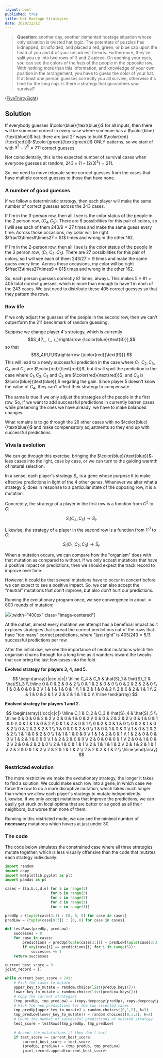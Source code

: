 ```yaml
---
layout: post
published: true
title: Hat Hostage Strategies
date: 2020/12/12
---
```


>**Question**: another day, another demented hostage situation whose only salvation is twisted hat logic. The potentate of puzzles has kidnapped, blindfolded, and placed a red, green, or blue cap upon the head of you and $4$ of your unluckiest friends. Furthermore, they've split you up into two rows of $3$ and $2$ apiece. On opening your eyes, you can see the colors of the hats of the people in the opposite row. With nothing more than this information, and knowledge of your own position in the arrangement, you have to guess the color of your hat. If at least one person guesses correctly you all survive, otherwise it's time for the long nap. Is there a strategy that guarantees your survival?

<!--more-->

([FiveThirtyEight](https://fivethirtyeight.com/features/how-high-can-you-count-with-menorah-math/))

## Solution

If everybody guesses $\color{blue}{\text{blue}}$ for all inputs, then there will be someone correct in every case where someone has a $\color{blue}{\text{blue}}$ hat. there are just $2^5$ ways to build $\color{red}{\text{red}}$-$\color{green}{\text{green}}$ ONLY patterns, so we start of with $3^5 - 2^5 = 211$ correct guesses.

Not coincidentally, this is the expected number of survival cases when everyone guesses at random, $243\times(1-(2/3)^5) = 211$.

So, we need to move relocate some correct guesses from the cases that have multiple correct guesses to those that have none. 

### A number of good guesses

If we follow a deterministic strategy, then each player will make the same number of correct guesses across the $243$ cases.

If I'm in the $3$-person row, then all I see is the color status of the people in the $2$ person row, $\left(C_4, C_5\right).$ There are $9$ possibilities for this pair of colors, so I will see each of them $243/9=27$ times and make the same guess every time. Across those occasions, my color will be right $\frac13\times9\times27 = 81$ times and wrong in the other $162.$

If I'm in the $2$-person row, then all I see is the color status of the people in the $3$ person row, $\left(C_1, C_2, C_3\right).$ There are $27$ possibilities for this pair of colors, so I will see each of them $243/27=9$ times and make the same guess every time. Across those occasions, my color will be right $\frac13\times27\times9 = 81$ times and wrong in the other $162.$

So, each person guesses correctly $81$ times, always. This makes $5\times81=405$ total correct guesses, which is more than enough to have $1$ in each of the $243$ cases. We just need to distribute these 405 correct guesses so that they pattern the rows.

### Row life

If we only adjust the guesses of the people in the second row, then we can't outperform the $211$ benchmark of random guessing. 

Suppose we change player $4$'s strategy, which is currently $$S_4(\_, \_, \_)\rightarrow {\color{blue}{\text{B}}},$$ so that $$S_4(R,R,R)\rightarrow {\color{red}{\text{R}}}.$$ This will lead to a newly successful prediction in the case where $C_1, C_2, C_3,$ $C_4$ and $C_5$ are $\color{red}{\text{red}}$, but it will spoil the prediction in the case where $C_1, C_2, C_3$ and $C_5$ are $\color{red}{\text{red}}$, and $C_4$ is $\color{blue}{\text{blue}},$ negating the gain. Since player $5$ doesn't know the value of $C_4,$ they can't affect their strategy to compensate.

The same is true if we only adjust the strategies of the people in the first row. So, if we want to add successful predictions in currently barren cases while preserving the ones we have already, we have to make balanced changes.

What remains is to go through the $29$ other cases with no $\color{blue}{\text{blue}}$ and make compensatory adjustments so they end up with successful predictions.

### Viva la evolution

We can go through this exercise, bringing the $\color{blue}{\text{blue}}$-less cases into the light, case by case, or we can turn to the guiding warmth of natural selection. 

In a sense, each player's strategy $S_i,$ is a gene whose purpose it to make effective predictions in light of the $4$ other genes. Whenever we alter what a strategy $S_i$ does in response to a particular state of the opposing row, it is a mutation. 

Concretely, the strategy of a player in the first row is a function from $C^2$ to $C$: 

$$S_i(C_4, C_5) \rightarrow \hat{S}_i.$$ 

Likewise, the strategy of a player in the second row is a function from $C^3$ to $C$: 

$$S_i(C_1, C_2, C_3) \rightarrow \hat{S}_i.$$

When a mutation occurs, we can compare how the "organism" does with that mutation as compared to without. If we only accept mutations that have a positive impact on predictions, then we should expect the track record to improve over time. 

However, it could be that several mutations have to occur in concert before we can expect to see a positive impact. So, we can also accept the "neutral" mutations that don't improve, but also don't hurt our predictions. 

Running the evolutionary program once, we see convergence in about $\approx 800$ rounds of mutation:

![](/img/2020-12-12-hat-hostage-graph.png){:width="400px" class="image-centered"}

At the outset, almost every mutation we attempt has a beneficial impact as it explores strategies that spread the correct predictions out of the rows that have "too many" correct predictions, where "just right" is $405/243 = 5/3$ successful predictions per row.

After the initial rise, we see the importance of neutral mutations which the organism churns through for a long time as it wanders toward the tweaks that can bring the last few cases into the fold. 

**Evolved strategy for players $3,$ $4,$ and $5.$**

$$
\begin{array}{|ccc|c|c|} \hline
C_4 & C_5 & \hat{S}_1 & \hat{S}_2 & \hat{S}_3 \\ \hline
0 & 0 & 2 & 0 & 2 \\
0 & 1 & 2 & 0 & 0 \\
0 & 2 & 2 & 2 & 0 \\
1 & 0 & 0 & 0 & 2 \\
1 & 1 & 1 & 0 & 1 \\
1 & 2 & 1 & 0 & 2 \\
2 & 0 & 2 & 1 & 1 \\
2 & 1 & 0 & 2 & 1 \\
2 & 2 & 1 & 1 & 0 \\ \hline
\end{array}
$$
 
**Evolved strategy for players $1$ and $2.$**

$$
\begin{array}{|ccc|c|c|} \hline
C_1 & C_2 & C_3 & \hat{S}_4 & \hat{S}_5 \\ \hline
0 & 0 & 0 & 2 & 2 \\
0 & 0 & 1 & 0 & 2 \\ 
0 & 0 & 2 & 2 & 2 \\
0 & 1 & 0 & 1 & 0 \\
0 & 1 & 1 & 0 & 2 \\
0 & 1 & 2 & 0 & 1 \\
0 & 2 & 0 & 1 & 0 \\
0 & 2 & 1 & 0 & 2 \\
0 & 2 & 2 & 2 & 1 \\
1 & 0 & 0 & 2 & 0 \\
1 & 0 & 1 & 0 & 0 \\
1 & 0 & 2 & 2 & 2 \\
1 & 1 & 0 & 2 & 0 \\
1 & 1 & 1 & 0 & 0 \\
1 & 1 & 2 & 0 & 1 \\
1 & 2 & 0 & 0 & 0 \\
1 & 2 & 1 & 0 & 0 \\
1 & 2 & 2 & 0 & 0 \\
2 & 0 & 0 & 0 & 1 \\
2 & 0 & 1 & 0 & 2 \\
2 & 0 & 2 & 2 & 0 \\
2 & 1 & 0 & 1 & 1 \\
2 & 1 & 1 & 1 & 2 \\
2 & 1 & 2 & 1 & 1 \\
2 & 2 & 0 & 1 & 2 \\
2 & 2 & 1 & 1 & 2 \\
2 & 2 & 2 & 1 & 2 \\ \hline
\end{array}
$$
 

### Restricted evolution

The more restrictive we make the evolutionary strategy, the longer it takes to find a solution. We could make each row into a gene, in which case we force the row to do a more disruptive mutation, which takes much longer than when we allow each player's strategy to mutate independently. Likewise, if we only accept mutations that improve the predictions, we can easily get stuck on local optima that are better or as good as all their neighbors, but worse than none of them. 

Running in this restricted mode, we can see the minimal number of **necessary** mutations which hovers at just under $30.$

### The code

The code below simulates the constrained case where all three strategies mutate together, which is less visually offensive than the code that mutates each strategy individually:

```python
import random
import copy
import matplotlib.pyplot as plt
import pandas as pd

cases = [[a,b,c,d,e] for a in range(3) 
                     for b in range(3) 
                     for c in range(3) 
                     for d in range(3) 
                     for e in range(3)]

predUp = {tuple(case[3:]) : [0, 0, 0] for case in cases}
predLow = {tuple(case[0:3]) : [0, 0] for case in cases}

def testRows(predUp, predLow):
    successes = 0
    for case in cases:
        predictions = predUp[tuple(case[3:])] + predLow[tuple(case[0:3])]
        if any(case[i] == predictions[i] for i in range(5)):
            successes += 1
    return successes

current_best_score = 0
joint_record = []

while current_best_score < 243:
    # Pick the cases to mutate
    upper_key_to_mutate = random.choice(list(predUp.keys()))
    lower_key_to_mutate = random.choice(list(predLow.keys()))
    # Copy the current strategies
    (tmp_predUp, tmp_predLow) = (copy.deepcopy(predUp), copy.deepcopy(predLow))
    # Pick the new predictions for the two selected cases
    tmp_predUp[upper_key_to_mutate] = random.choices([0,1,2], k=3)
    tmp_predLow[lower_key_to_mutate]) = random.choices([0,1,2], k=2) 
    # Count the number of successful predictions of mutated strategy
    test_score = testRows(tmp_predUp, tmp_predLow)
    
    # Accept the mutatations if they don't hurt
    if test_score >= current_best_score:
        current_best_score = test_score
        (predUp, predLow) = (tmp_predUp, tmp_predLow)
        joint_record.append(current_best_score)
```

<br>
